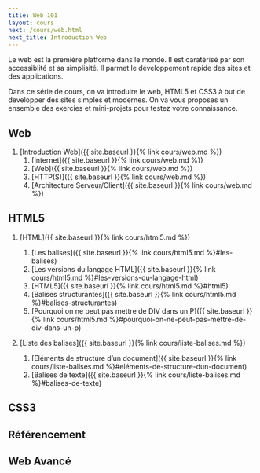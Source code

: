 ```yaml
---
title: Web 101
layout: cours
next: /cours/web.html
next_title: Introduction Web
---
```


Le web est la premiére platforme dans le monde. Il est caratérisé par son
accessiblité et sa simplisité. Il parmet le développement rapide des sites et
des applications.

Dans ce série de cours, on va introduire le web, HTML5 et CSS3 à but de
developper des sites simples et modernes. On va vous proposes un ensemble des
exercies et mini-projets pour testez votre connaissance.

Web
---

1. [Introduction Web]({{ site.baseurl }}{% link cours/web.md %})
   1. [Internet]({{ site.baseurl }}{% link cours/web.md %})
   2. [Web]({{ site.baseurl }}{% link cours/web.md %})
   3. [HTTP(S)]({{ site.baseurl }}{% link cours/web.md %})
   4. [Architecture Serveur/Client]({{ site.baseurl }}{% link cours/web.md %})

HTML5
-----

1. [HTML]({{ site.baseurl }}{% link cours/html5.md %})
   1. [Les balises]({{ site.baseurl }}{% link cours/html5.md %}#les-balises)
   2. [Les versions du langage HTML]({{ site.baseurl }}{% link cours/html5.md %}#les-versions-du-langage-html)
   3. [HTML5]({{ site.baseurl }}{% link cours/html5.md %}#html5)
   4. [Balises structurantes]({{ site.baseurl }}{% link cours/html5.md %}#balises-structurantes)
   5. [Pourquoi on ne peut pas mettre de DIV dans un P]({{ site.baseurl }}{% link cours/html5.md %}#pourquoi-on-ne-peut-pas-mettre-de-div-dans-un-p)

2. [Liste des balises]({{ site.baseurl }}{% link cours/liste-balises.md %})
   1. [Eléments de structure d’un document]({{ site.baseurl }}{% link cours/liste-balises.md %}#eléments-de-structure-dun-document)
   2. [Balises de texte]({{ site.baseurl }}{% link cours/liste-balises.md %}#balises-de-texte)

CSS3
----

Référencement
-------------

Web Avancé
----------
